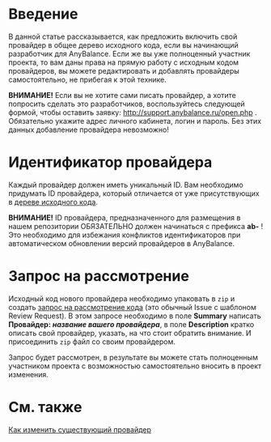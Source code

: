 # Введение #

В данной статье рассказывается, как предложить включить свой провайдер в общее дерево исходного кода, если вы начинающий разработчик для AnyBalance. Если же вы уже полноценный участник проекта, то вам даны права на прямую работу с исходным кодом провайдеров, вы можете редактировать и добавлять провайдеры самостоятельно, не прибегая к этой технике.

**ВНИМАНИЕ!** Если вы не хотите сами писать провайдер, а хотите попросить сделать это разработчиков, воспользуйтесь следующей формой, чтобы оставить заявку: http://support.anybalance.ru/open.php . Обязательно укажите адрес личного кабинета, логин и пароль. Без этих данных добавление провайдера невозможно!

# Идентификатор провайдера #

Каждый провайдер должен иметь уникальный ID. Вам необходимо придумать ID провайдера, который отличается от уже присутствующих в [дереве исходного кода](http://code.google.com/p/any-balance-providers/source/browse/trunk).

**ВНИМАНИЕ!** ID провайдера, предназначенного для размещения в нашем репозитории ОБЯЗАТЕЛЬНО должен начинаться с префикса **ab-** ! Это необходимо для избежания конфликтов идентификаторов при автоматическом обновлении версий провайдеров в AnyBalance.

# Запрос на рассмотрение #

Исходный код нового провайдера необходимо упаковать в `zip` и создать [запрос на рассмотрение кода](http://code.google.com/p/any-balance-providers/issues/entry?show=review) (это обычный Issue с шаблоном Review Request). В этом запросе необходимо в поле **Summary** написать **Провайдер: _название вашего провайдера_**, в поле **Description**
кратко описать свой провайдер, указать, на что стоит обратить внимание. И присоединить `zip` файл со своим провайдером.

Запрос будет рассмотрен, в результате вы можете стать полноценным участником проекта с возможностью самостоятельно вносить в проект изменения.

# См. также #

[Как изменить существующий провайдер](HowToChangeProvider.md)
